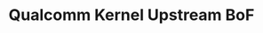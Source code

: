 ---
categories:
- bkk19
description: Continuation of discussion from YVR18. Qualcomm kernel upstream status,
  issues, roadblocks, planning.
future_image:
  featured: 'true'
  path: /assets/images/featured-images/bkk19/BKK19-501.png
session_attendee_num: '5'
session_id: BKK19-501
session_room: Session Room 1 (Lotus 1-2)
session_slot:
  end_time: '2019-04-05 09:25:00'
  start_time: '2019-04-05 08:30:00'
session_speakers:
- speaker_bio: Over a decade working on Linux kernel, focusing on various areas around
    Power management and early SoC bringup. Currently working on the latest ARMv8
    based Snapdragon processors from Qualcomm. Previously At TI worked on all 6 generations
    of OMAP SoCs, starting with the arm9 based OMAP1 to the first big.LITTLE based
    design of OMAP6.
  speaker_company: ''
  speaker_image: /assets/images/speakers/bkk19/rajendra-nayak.jpg
  speaker_location: ''
  speaker_name: Rajendra Nayak
  speaker_position: Senior Staff Enginner
  speaker_username: rjendra
session_track: Linux Kernel
tag: session
tags:
- IoT and Embedded
title: Qualcomm Kernel Upstream BoF
---